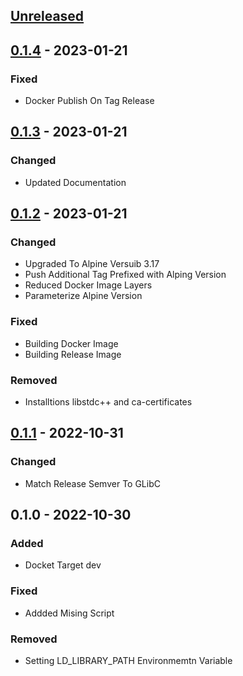 <a name="unreleased"></a>
## [Unreleased]


<a name="0.1.4"></a>
## [0.1.4] - 2023-01-21
### Fixed
- Docker Publish On Tag Release


<a name="0.1.3"></a>
## [0.1.3] - 2023-01-21
### Changed
- Updated Documentation


<a name="0.1.2"></a>
## [0.1.2] - 2023-01-21
### Changed
- Upgraded To Alpine Versuib 3.17
- Push Additional Tag Prefixed with Alping Version
- Reduced Docker Image Layers
- Parameterize Alpine Version

### Fixed
- Building Docker Image
- Building Release Image

### Removed
- Installtions libstdc++ and ca-certificates


<a name="0.1.1"></a>
## [0.1.1] - 2022-10-31
### Changed
- Match Release Semver To GLibC


<a name="0.1.0"></a>
## 0.1.0 - 2022-10-30
### Added
- Docket Target dev

### Fixed
- Addded Mising Script

### Removed
- Setting LD_LIBRARY_PATH Environmemtn Variable


[Unreleased]: https://github.com/kohirens/docker-alpine-glib.git/compare/0.1.4...HEAD
[0.1.4]: https://github.com/kohirens/docker-alpine-glib.git/compare/0.1.3...0.1.4
[0.1.3]: https://github.com/kohirens/docker-alpine-glib.git/compare/0.1.2...0.1.3
[0.1.2]: https://github.com/kohirens/docker-alpine-glib.git/compare/0.1.1...0.1.2
[0.1.1]: https://github.com/kohirens/docker-alpine-glib.git/compare/0.1.0...0.1.1
